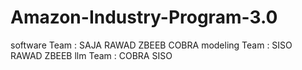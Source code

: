 # Amazon-Industry-Program-3.0 

software Team : SAJA RAWAD ZBEEB COBRA 
modeling Team : SISO RAWAD ZBEEB 
llm Team : COBRA SISO
